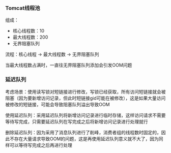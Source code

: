 ### Tomcat线程池

组成：
- 核心线程数：10
- 最大线程数：200
- 无界阻塞队列

流程：核心线程 -> 最大线程数 -> 无界阻塞队列 

当最大线程数占满时，一直往无界阻塞队列添加会引发OOM问题


### 延迟队列

考虑场景：使用读写锁对短链接进行修改，写锁已经获取，所有访问短链接就会被阻塞（因为要新增访问记录，但此时短链接gid可能在被修改），这是如果大量访问被修改的短链接，可能会导致阻塞队列溢出导致OOM

使用延迟队列：采用延迟队列将新增访问记录进行临时存储，这样访问请求不需要等待写完成，只需要延迟队列在写完成之后将新增访问记录进行处理就行

删除延迟队列：因为采用了消息队列进行了削峰，消费者组的线程数时固定的，因此不存在大量请求导致OOM的问题，这是再使用延迟队列意义就不大了，因为同样可以等待写完成之后再进行处理